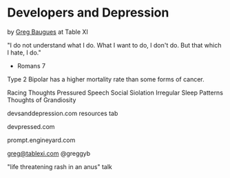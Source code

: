# Developers and Depression
by [Greg Baugues](http://www.twitter.com/greggyb) at Table XI

"I do not understand what I do.
What I want to do,
I don't do.
But that which I hate, I do."
- Romans 7

Type 2 Bipolar has a higher mortality rate than some forms of cancer.


Racing Thoughts
Pressured Speech
Social Siolation
Irregular Sleep Patterns
Thoughts of Grandiosity


devsanddepression.com
resources tab

devpressed.com

prompt.engineyard.com

greg@tablexi.com
@greggyb

"life threatening rash in an anus" talk